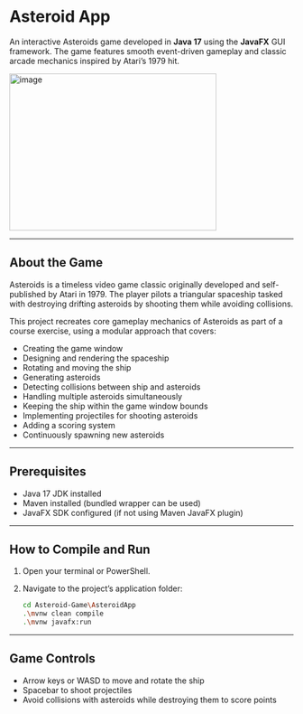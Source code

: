 # Asteroid App

An interactive Asteroids game developed in **Java 17** using the **JavaFX** GUI framework. The game features smooth event-driven gameplay and classic arcade mechanics inspired by Atari’s 1979 hit.

<img width="367" height="278" alt="image" src="https://github.com/user-attachments/assets/3d7d569f-dd81-4d55-a2c5-3644ba8adbe5" />

---

## About the Game

Asteroids is a timeless video game classic originally developed and self-published by Atari in 1979. The player pilots a triangular spaceship tasked with destroying drifting asteroids by shooting them while avoiding collisions.

This project recreates core gameplay mechanics of Asteroids as part of a course exercise, using a modular approach that covers:

- Creating the game window  
- Designing and rendering the spaceship  
- Rotating and moving the ship  
- Generating asteroids  
- Detecting collisions between ship and asteroids  
- Handling multiple asteroids simultaneously  
- Keeping the ship within the game window bounds  
- Implementing projectiles for shooting asteroids  
- Adding a scoring system  
- Continuously spawning new asteroids

---

## Prerequisites

- Java 17 JDK installed  
- Maven installed (bundled wrapper can be used)  
- JavaFX SDK configured (if not using Maven JavaFX plugin)  

---

## How to Compile and Run

1. Open your terminal or PowerShell.  
2. Navigate to the project’s application folder:

   ```bash
   cd Asteroid-Game\AsteroidApp
   .\mvnw clean compile
   .\mvnw javafx:run

---

## Game Controls

- Arrow keys or WASD to move and rotate the ship
- Spacebar to shoot projectiles
- Avoid collisions with asteroids while destroying them to score points
